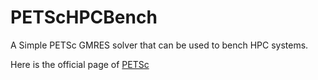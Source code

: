 PETScHPCBench
=============

A Simple PETSc GMRES solver that can be used to bench HPC systems.

Here is the official page of [PETSc](http://www.mcs.anl.gov/petsc/)
